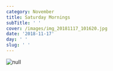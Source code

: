 ```yaml
---
category: November
title: Saturday Mornings
subTitle: ' '
cover: /images/img_20181117_101620.jpg
date: '2018-11-17'
day: ' '
slug: ' '
---
```

![null](/images/img_20181117_101620.jpg)
